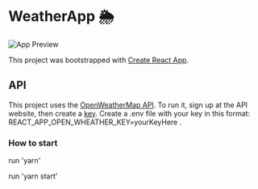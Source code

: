 # WeatherApp 🌦

![App Preview](https://i.imgur.com/YmlVuwT.png)

This project was bootstrapped with [Create React App](https://github.com/facebook/create-react-app).

## API

This project uses the [OpenWeatherMap API](https://openweathermap.org/). To run it, sign up at the API website, then create a [key](https://home.openweathermap.org/api_keys). Create a .env file with your key in this format: REACT_APP_OPEN_WHEATHER_KEY=yourKeyHere .

### How to start

run 'yarn'

run 'yarn start'

